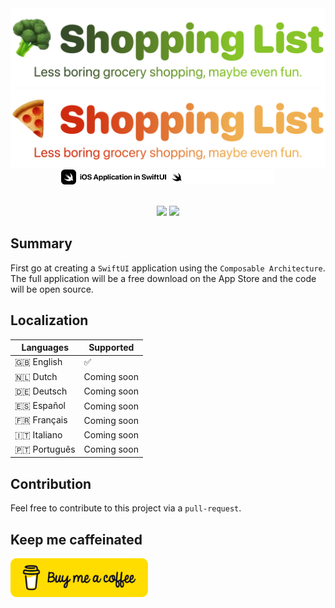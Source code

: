 <div align="center">
   <img width="600" src=".github/assets/logo-light@2x.png?raw=true#gh-light-mode-only" alt="Text To Emoji - Logo">
   <img width="600" src=".github/assets/logo-dark@2x.png?raw=true#gh-dark-mode-only" alt="Text To Emoji - Logo">
</div>

<div align="center">
   <img height="24" src=".github/assets/github-ios-app-logo-light@2x.png?raw=true#gh-light-mode-only" alt="Text To Emoji - Logo">
   <img height="24" src=".github/assets/github-ios-app-logo-dark@2x.png?raw=true#gh-dark-mode-only" alt="Text To Emoji - Logo">
</div>

<br />

<p align="center">
   <img src="https://github.com/WouterWisse/text-to-emoji/actions/workflows/main.yml/badge.svg">
   <a href="https://www.twitter.com/wouterwisse" target="_blank">
      <img src="https://img.shields.io/badge/contact%20-@wouterwisse-blue.svg">
   </a>
</p>

## Summary
First go at creating a `SwiftUI` application using the `Composable Architecture`. The full application will be a free download on the App Store and the code will be open source.

## Localization
| Languages    | Supported   |
|--------------|-------------|
| 🇬🇧 English   | ✅          |
| 🇳🇱 Dutch     | Coming soon |
| 🇩🇪 Deutsch   | Coming soon |
| 🇪🇸 Español   | Coming soon |
| 🇫🇷 Français  | Coming soon |
| 🇮🇹 Italiano  | Coming soon |
| 🇵🇹 Português | Coming soon |

## Contribution
Feel free to contribute to this project via a `pull-request`.

## Keep me caffeinated
   <a href="https://www.buymeacoffee.com/wouterwisse" target="_blank">
      <img width="220" src=".github/assets/bmc-button.png" alt="Buy me a Coffee">
   </a>
